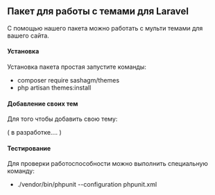 ## Пакет для работы с темами для Laravel
С помощью нашего пакета можно работать с мульти темами для вашего сайта.


#### Установка

Установка пакета простая запустите команды:

- composer require sashagm/themes
- php artisan themes:install

#### Добавление своих тем

Для того чтобы добавить свою тему:

( в разработке.... )

#### Тестирование

Для проверки работоспособности можно выполнить специальную команду:

- ./vendor/bin/phpunit --configuration phpunit.xml